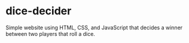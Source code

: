 # dice-decider

Simple website using HTML, CSS, and JavaScript that decides a winner between two players that roll a dice.
